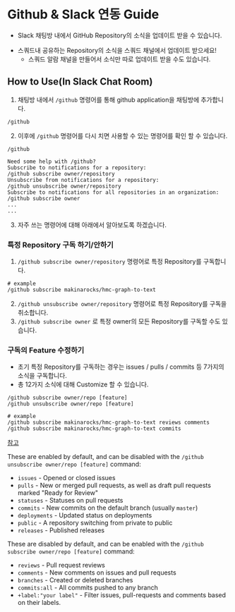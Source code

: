 # Github & Slack 연동 Guide

- Slack 채팅방 내에서 GitHub Repository의 소식을 업데이트 받을 수 있습니다.

* 스쿼드내 공유하는 Repository의 소식을 스쿼드 채널에서 업데이트 받으세요!
  * 스쿼드 알람 채널을 만들어서 소식만 따로 업데이트 받을 수도 있습니다.





## How to Use(In Slack Chat Room)

1. 채팅방 내에서 `/github` 명령어를 통해 github application을 채팅방에 추가합니다.

```
/github
```

2. 이후에 `/github` 명령어를 다시 치면 사용할 수 있는 명령어를 확인 할 수 있습니다.

```
/github

Need some help with /github?
Subscribe to notifications for a repository:
/github subscribe owner/repository
Unsubscribe from notifications for a repository:
/github unsubscribe owner/repository
Subscribe to notifications for all repositories in an organization:
/github subscribe owner
...
...
```

3. 자주 쓰는 명령어에 대해 아래에서 알아보도록 하겠습니다.



### 특정 Repository 구독 하기/안하기

1. `/github subscribe owner/repository` 명령어로 특정 Repository를 구독합니다.

```
# example
/github subscribe makinarocks/hmc-graph-to-text
```

2. `/github unsubscribe owner/repository` 명령어로 특정 Repository를 구독을 취소합니다.
3. `/github subscribe owner` 로 특정 owner의 모든 Repository를 구독할 수도 있습니다.

### 구독의 Feature 수정하기

* 초기 특정 Repository를 구독하는 경우는 issues / pulls / commits 등 7가지의 소식을 구독합니다.
* 총 12가지 소식에 대해 Customize 할 수 있습니다.

```
/github subscribe owner/repo [feature]
/github unsubscribe owner/repo [feature]

# example
/github subscribe makinarocks/hmc-graph-to-text reviews comments
/github subscribe makinarocks/hmc-graph-to-text commits
```

[참고](https://github.com/integrations/slack#configuration)

These are enabled by default, and can be disabled with the `/github unsubscribe owner/repo [feature]` command:

- `issues` - Opened or closed issues
- `pulls` - New or merged pull requests, as well as draft pull requests marked "Ready for Review"
- `statuses` - Statuses on pull requests
- `commits` - New commits on the default branch (usually `master`)
- `deployments` - Updated status on deployments
- `public` - A repository switching from private to public
- `releases` - Published releases

These are disabled by default, and can be enabled with the `/github subscribe owner/repo [feature]` command:

- `reviews` - Pull request reviews
- `comments` - New comments on issues and pull requests
- `branches` - Created or deleted branches
- `commits:all` - All commits pushed to any branch
- `+label:"your label"` - Filter issues, pull-requests and comments based on their labels.
